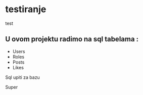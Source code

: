 # testiranje
test
## U ovom projektu radimo na sql tabelama :
* Users
* Roles
* Posts
* Likes


Sql upiti za bazu

Super
